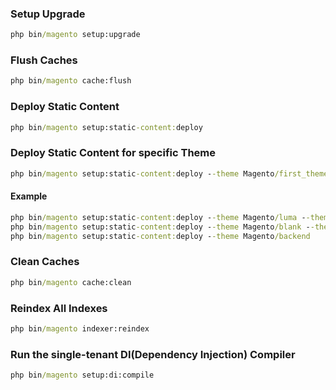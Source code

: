 ### Setup Upgrade
```cmd
php bin/magento setup:upgrade
```

### Flush Caches
```cmd
php bin/magento cache:flush
```

### Deploy Static Content
```cmd
php bin/magento setup:static-content:deploy
```

### Deploy Static Content for specific Theme
```cmd
php bin/magento setup:static-content:deploy --theme Magento/first_theme --theme Magento/second_theme
```
#### Example
```cmd
php bin/magento setup:static-content:deploy --theme Magento/luma --theme Magento/backend
php bin/magento setup:static-content:deploy --theme Magento/blank --theme Magento/luma
php bin/magento setup:static-content:deploy --theme Magento/backend
```

### Clean Caches
```cmd
php bin/magento cache:clean
```

### Reindex All Indexes
```cmd
php bin/magento indexer:reindex
```

### Run the single-tenant DI(Dependency Injection) Compiler
```cmd
php bin/magento setup:di:compile
```
